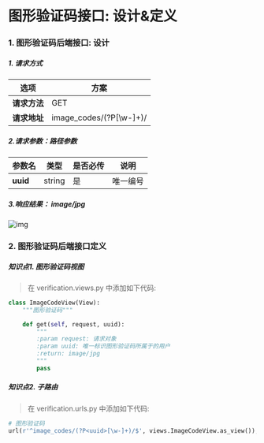 # 图形验证码接口: 设计&定义

### 1. 图形验证码后端接口: 设计

##### 1. 请求方式

| 选项         | 方案                          |
| ------------ | ----------------------------- |
| **请求方法** | GET                           |
| **请求地址** | image_codes/(?P<uuid>[\w-]+)/ |

##### 2.请求参数：路径参数

| 参数名   | 类型   | 是否必传 | 说明     |
| -------- | ------ | -------- | -------- |
| **uuid** | string | 是       | 唯一编号 |

##### 3.响应结果： image/jpg

![img](C:\Users\yeyun\Desktop\Django商城项目整理\res\02图形验证码1.png)

### 2. 图形验证码后端接口定义

##### 知识点1. 图形验证码视图

> 在 verification.views.py 中添加如下代码:

```python
class ImageCodeView(View):
    """图形验证码"""

    def get(self, request, uuid):
        """
        :param request: 请求对象
        :param uuid: 唯一标识图形验证码所属于的用户
        :return: image/jpg
        """
        pass
```

##### 知识点2. 子路由

> 在 verification.urls.py 中添加如下代码:

```python
# 图形验证码
url(r'^image_codes/(?P<uuid>[\w-]+)/$', views.ImageCodeView.as_view()),
```